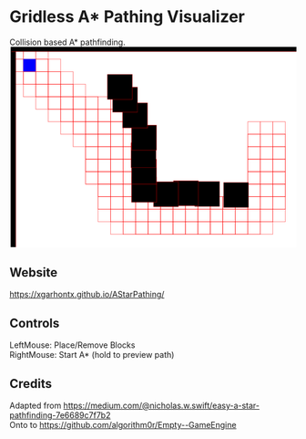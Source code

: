 # Gridless A* Pathing Visualizer
Collision based A* pathfinding.
![Preview](./Preview.png)
## Website
https://xgarhontx.github.io/AStarPathing/

## Controls
LeftMouse: Place/Remove Blocks <br>
RightMouse: Start A* (hold to preview path)

## Credits
Adapted from https://medium.com/@nicholas.w.swift/easy-a-star-pathfinding-7e6689c7f7b2 <br>
Onto to https://github.com/algorithm0r/Empty--GameEngine
